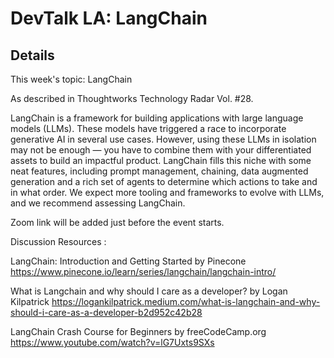 # DevTalk LA: LangChain

## Details

This week's topic: LangChain

As described in Thoughtworks Technology Radar Vol. #28.

LangChain is a framework for building applications with large language models (LLMs). These models have triggered a race to incorporate generative AI in several use cases. However, using these LLMs in isolation may not be enough — you have to combine them with your differentiated assets to build an impactful product. LangChain fills this niche with some neat features, including prompt management, chaining, data augmented generation and a rich set of agents to determine which actions to take and in what order. We expect more tooling and frameworks to evolve with LLMs, and we recommend assessing LangChain.

Zoom link will be added just before the event starts.

Discussion Resources :

LangChain: Introduction and Getting Started by Pinecone
https://www.pinecone.io/learn/series/langchain/langchain-intro/

What is Langchain and why should I care as a developer? by Logan Kilpatrick
https://logankilpatrick.medium.com/what-is-langchain-and-why-should-i-care-as-a-developer-b2d952c42b28

LangChain Crash Course for Beginners by freeCodeCamp.org
https://www.youtube.com/watch?v=lG7Uxts9SXs